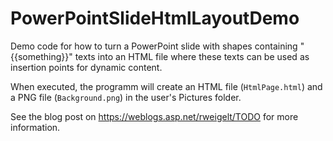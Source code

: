 ﻿# PowerPointSlideHtmlLayoutDemo
Demo code for how to turn a PowerPoint slide with shapes containing "{{something}}" texts into an HTML file where these texts can be used as insertion points for dynamic content.

When executed, the programm will create an HTML file (`HtmlPage.html`) and a PNG file (`Background.png`) in the user's Pictures folder.

See the blog post on https://weblogs.asp.net/rweigelt/TODO for more information.